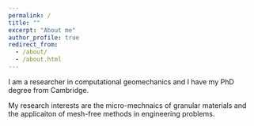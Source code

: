```yaml
---
permalink: /
title: ""
excerpt: "About me"
author_profile: true
redirect_from: 
  - /about/
  - /about.html
---
```

I am a researcher in computational geomechanics and I have my PhD degree from Cambridge. 

My research interests are the micro-mechnaics of granular materials and the applicaiton of mesh-free methods in engineering problems.
